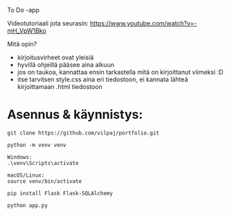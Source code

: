 To Do -app

Videotutoriaali jota seurasin: https://www.youtube.com/watch?v=-mH_VpW1Bko

Mitä opin?
- kirjoitusvirheet ovat yleisiä
- hyvillä ohjeillä pääsee aina alkuun
- jos on taukoa, kannattaa ensin tarkastella mitä on kirjoittanut viimeksi :D
- itse tarvitsen style.css aina eri tiedostoon, ei kannata lähteä kirjoittamaan .html tiedostoon  
  

# Asennus & käynnistys:   
```
git clone https://github.com/vilpaj/portfolio.git
```
```
python -m venv venv  
```
```
Windows:
.\venv\Scripts\activate  

macOS/Linux:
source venv/bin/activate
```
```
pip install Flask Flask-SQLAlchemy
```
```
python app.py
```
